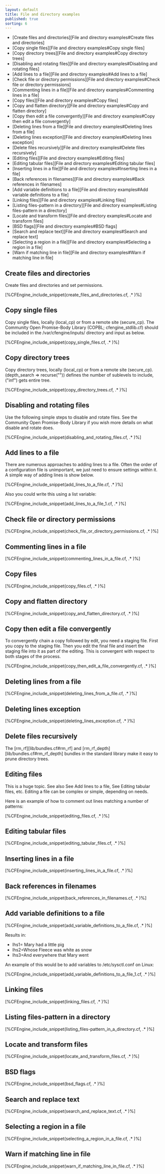 ```yaml
---
layout: default
title: File and directory examples
published: true
sorting: 6
---
```


* [Create files and directories][File and directory examples#Create files and directories]
* [Copy single files][File and directory examples#Copy single files]
* [Copy directory trees][File and directory examples#Copy directory trees]
* [Disabling and rotating files][File and directory examples#Disabling and rotating files]
* [Add lines to a file][File and directory examples#Add lines to a file]
* [Check file or directory permissions][File and directory examples#Check file or directory permissions]
* [Commenting lines in a file][File and directory examples#Commenting lines in a file]
* [Copy files][File and directory examples#Copy files]
* [Copy and flatten directory][File and directory examples#Copy and flatten directory]
* [Copy then edit a file convergently][File and directory examples#Copy then edit a file convergently]
* [Deleting lines from a file][File and directory examples#Deleting lines from a file]
* [Deleting lines exception][File and directory examples#Deleting lines exception]
* [Delete files recursively][File and directory examples#Delete files recursively]
* [Editing files][File and directory examples#Editing files]
* [Editing tabular files][File and directory examples#Editing tabular files]
* [Inserting lines in a file][File and directory examples#Inserting lines in a file]
* [Back references in filenames][File and directory examples#Back references in filenames]
* [Add variable definitions to a file][File and directory examples#Add variable definitions to a file]
* [Linking files][File and directory examples#Linking files]
* [Listing files-pattern in a directory][File and directory examples#Listing files-pattern in a directory]
* [Locate and transform files][File and directory examples#Locate and transform files]
* [BSD flags][File and directory examples#BSD flags]
* [Search and replace text][File and directory examples#Search and replace text]
* [Selecting a region in a file][File and directory examples#Selecting a region in a file]
* [Warn if matching line in file][File and directory examples#Warn if matching line in file]

## Create files and directories

Create files and directories and set permissions.


[%CFEngine_include_snippet(create_files_and_directories.cf, .* )%]

## Copy single files

Copy single files, locally (local_cp) or from a remote site (secure_cp). The Community Open Promise-Body Library (COPBL; cfengine_stdlib.cf) should be included in the /var/cfengine/inputs/ directory and input as below.


[%CFEngine_include_snippet(copy_single_files.cf, .* )%]

## Copy directory trees

Copy directory trees, locally (local_cp) or from a remote site (secure_cp). (depth_search => recurse("")) defines the number of sublevels to include, ("inf") gets entire tree.


[%CFEngine_include_snippet(copy_directory_trees.cf, .* )%]

## Disabling and rotating files

Use the following simple steps to disable and rotate files. See the Community Open Promise-Body Library if you wish more details on what disable and rotate does.


[%CFEngine_include_snippet(disabling_and_rotating_files.cf, .* )%]

## Add lines to a file

There are numerous approaches to adding lines to a file. Often the order of a configuration file is unimportant, we just need to ensure settings within it. A simple way of adding lines is show below.


[%CFEngine_include_snippet(add_lines_to_a_file.cf, .* )%]

Also you could write this using a list variable:


[%CFEngine_include_snippet(add_lines_to_a_file_1.cf, .* )%]

## Check file or directory permissions


[%CFEngine_include_snippet(check_file_or_directory_permissions.cf, .* )%]

## Commenting lines in a file


[%CFEngine_include_snippet(commenting_lines_in_a_file.cf, .* )%]

## Copy files


[%CFEngine_include_snippet(copy_files.cf, .* )%]


## Copy and flatten directory


[%CFEngine_include_snippet(copy_and_flatten_directory.cf, .* )%]

## Copy then edit a file convergently

To convergently chain a copy followed by edit, you need a staging file. First you copy to the staging file. Then you edit the final file and insert the staging file into it as part of the editing. This is convergent with respect to both stages of the process.


[%CFEngine_include_snippet(copy_then_edit_a_file_convergently.cf, .* )%]

## Deleting lines from a file


[%CFEngine_include_snippet(deleting_lines_from_a_file.cf, .* )%]

## Deleting lines exception


[%CFEngine_include_snippet(deleting_lines_exception.cf, .* )%]

## Delete files recursively

The [rm_rf][lib/bundles.cf#rm_rf] and [rm_rf_depth][lib/bundles.cf#rm_rf_depth] bundles in the standard library make it easy to prune directory trees.

## Editing files

This is a huge topic. See also See Add lines to a file, See Editing tabular files, etc. Editing a file can be complex or simple, depending on needs.

Here is an example of how to comment out lines matching a number of patterns:


[%CFEngine_include_snippet(editing_files.cf, .* )%]


## Editing tabular files


[%CFEngine_include_snippet(editing_tabular_files.cf, .* )%]

## Inserting lines in a file


[%CFEngine_include_snippet(inserting_lines_in_a_file.cf, .* )%]

## Back references in filenames


[%CFEngine_include_snippet(back_references_in_filenames.cf, .* )%]

## Add variable definitions to a file


[%CFEngine_include_snippet(add_variable_definitions_to_a_file.cf, .* )%]

Results in:

* lhs1= Mary had a little pig
* lhs2=Whose Fleece was white as snow
* lhs3=And everywhere that Mary went

An example of this would be to add variables to /etc/sysctl.conf on Linux:


[%CFEngine_include_snippet(add_variable_definitions_to_a_file_1.cf, .* )%]

## Linking files


[%CFEngine_include_snippet(linking_files.cf, .* )%]

## Listing files-pattern in a directory


[%CFEngine_include_snippet(listing_files-pattern_in_a_directory.cf, .* )%]

## Locate and transform files


[%CFEngine_include_snippet(locate_and_transform_files.cf, .* )%]

## BSD flags


[%CFEngine_include_snippet(bsd_flags.cf, .* )%]

## Search and replace text


[%CFEngine_include_snippet(search_and_replace_text.cf, .* )%]

## Selecting a region in a file


[%CFEngine_include_snippet(selecting_a_region_in_a_file.cf, .* )%]

## Warn if matching line in file

[%CFEngine_include_snippet(warn_if_matching_line_in_file.cf, .* )%]
